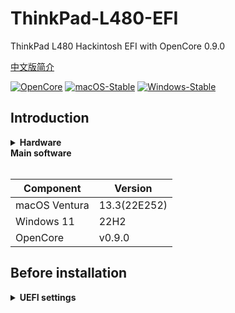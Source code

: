 # ThinkPad-L480-EFI
ThinkPad L480 Hackintosh EFI with OpenCore 0.9.0

[中文版简介](https://github.com/Lifebrowser/ThinkPad-L480-EFI/blob/main/%E7%AE%80%E4%BB%8B.md)


[![OpenCore](https://img.shields.io/badge/OpenCore-0.9.0-lightblue.svg)](https://github.com/acidanthera/OpenCorePkg)
[![macOS-Stable](https://img.shields.io/badge/macOS-13.3-orange.svg)](https://www.apple.com/macos/ventura/)
[![Windows-Stable](https://img.shields.io/badge/Windows-11-blue.svg)](https://www.microsoft.com/en-us/windows)

## Introduction

<details>
<summary><strong>Hardware</strong></summary>
<br>

[UEFI]

| Category  | Component                         | Note                                         |
| --------- | --------------------------------- | -------------------------------------------- |
| CPU       | Intel Core i7-8550U               |                                              |
| GPU       | Intel UHD 620                     |                                              |
| SSD       | Intel 760p 512GB                  |                                              |
| Memory    | 16GB DDR4 2400Mhz                 |                                              |
| Battery   | Single battery                    |                                              |
| Camera    | 720p Camera                       |                                              |
| Wifi & BT | Intel Dual Band Wireless AC 8265  |                                              |
| Input     | PS2 Keyboard & Synaptics TrackPad |                                              |

</details>  

<summary><strong>Main software</strong></summary>
<br>

| Component      | Version        |
| -------------- |  ------------- |
| macOS Ventura  | 13.3(22E252)   |
| Windows 11     | 22H2           |
| OpenCore       | v0.9.0         |

</details>

## Before installation

<details>  

<summary><strong>UEFI settings</strong></summary>
<br>

**Security**

- `Memory Protection -> Execution Prevention` **Enabled**
- `Virtualization -> Intel Virtualization Technology` **Enabled**
- `Virtualization -> Intel VT-d Feature` **Enabled**

**Startup**

- `UEFI/Legacy Boot` **UEFI Only**
- `CSM Support` **No**

## Status

<details>  

<summary><strong>What's working </strong></summary>

- [x] Battery percentage
- [x] CPU power management / performance.
- [x] GPU UHD 620 hardware acceleration / performance.
- [x] HDMI `Closed and opened lid. With audio.
- [x] iMessage, FaceTime, App Store, iTunes Store. ** Must generate your own SMBIOS**
- [x] Intel I219V Ethernet port.
- [x] Keyboard `Volume and brightness hotkeys.
- [x] Realtek® ALC257 Audio.
- [x] SD card reader `Fortunately, USB connected.
- [x] Sleep/Wake.
- [x] TouchPad `1-5 fingers swipe works. Emulate force touch using longer and more voluminous touch.
- [x] TrackPoint  `Works perfectly. Just like on Windows or Linux.
- [x] USB Ports `USB Map is different for devices with Windows Hello camera.
- [x] Web camera.
- [x] Wifi - Intel Dual Band Wireless AC 8265.
- [x] Windows 11 boot from OC boot menu.

</details>  

<details>  

<summary><strong>What's not working </strong></summary>


- [ ] Bluetooth

</details>
